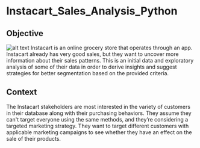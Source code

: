 # Instacart_Sales_Analysis_Python

## Objective 
![alt text](https://upload.wikimedia.org/wikipedia/commons/thumb/9/9f/Instacart_logo_and_wordmark.svg/150px-Instacart_logo_and_wordmark.svg.png)
Instacart is an online grocery store that operates through an app. Instacart already has very good sales, but they want to uncover more information about their sales patterns. This is an initial data and exploratory analysis of some of their data in order to derive insights and suggest strategies for better segmentation based on the provided criteria.

## Context
The Instacart stakeholders are most interested in the variety of customers in their database along with their purchasing behaviors. They assume they can't target everyone using the same methods, and they’re considering a targeted marketing strategy. They want to target different customers with applicable marketing campaigns to see whether they have an effect on the sale of their products.
